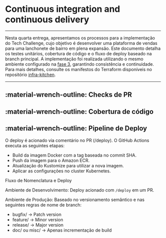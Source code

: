 # Continuous integration and continuous delivery

---

Nesta quarta entrega, apresentamos os processos para a implementação do Tech Challenge, cujo objetivo é desenvolver uma plataforma de vendas para uma lanchonete de bairro em plena expansão. Este documento detalha os testes unitários, cobertura de código e o fluxo de deploy baseado na branch principal. A implementação foi realizada utilizando o mesmo ambiente configurado na [fase 3](https://software-architecture-fiap.github.io/tech-challenge/fase_3/eks_infra_cicd/), garantindo consistência e continuidade. Para mais detalhes, consulte os manifestos do Terraform disponíveis no repositório [infra-kitchen](https://github.com/software-architecture-fiap/infra-kitchen).
 

---

## :material-wrench-outline: Checks de PR


## :material-wrench-outline: Cobertura de código


## :material-wrench-outline: Pipeline de Deploy


O deploy é acionado via comentário no PR (/deploy). O GitHub Actions executa as seguintes etapas:

- Build da imagem Docker com a tag baseada no commit SHA.
- Push da imagem para o Amazon ECR.
- Atualização do Kustomize para utilizar a nova imagem.
- Aplicar as configurações no cluster Kubernetes.

Fluxo de Nomenclatura e Deploy

Ambiente de Desenvolvimento: Deploy acionado com `/deploy` em um PR.

Ambiente de Produção: Baseado no versionamento semântico e nas seguintes regras de nome de branch:
- bugfix/ → Patch version
- feature/ → Minor version
- release/ → Major version
- doc/ ou misc/ → Apenas incrementação de build


